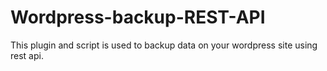 # Wordpress-backup-REST-API
This plugin and script is used to backup data on your wordpress site using rest api.
